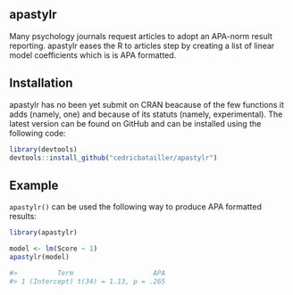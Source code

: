 apastylr
------------------------------------------------------------------------------
Many psychology journals request articles to adopt an APA-norm result reporting. apastylr eases the R to articles step by creating a list of linear model coefficients which is is APA formatted.

## Installation

apastylr has no been yet submit on CRAN beacause of the few functions it adds (namely, one) and because of its statuts (namely, experimental). The latest version can be found on GitHub and can be installed using the following code:

```r
library(devtools)
devtools::install_github("cedricbatailler/apastylr")
```

## Example

`apastylr()` can be used the following way to produce APA formatted results:

```r
library(apastylr)

model <- lm(Score ~ 1)
apastylr(model)

#>          Term                    APA
#> 1 (Intercept) t(34) = 1.13, p = .265
```
